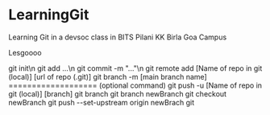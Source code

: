 # LearningGit
Learning Git in a devsoc class in BITS Pilani KK Birla Goa Campus

Lesgoooo

git init\n
git add ...\n
git commit -m "..."\n
git remote add [Name of repo in git (local)] [url of repo (.git)]
git branch -m [main branch name] =================== (optional command)
git push -u [Name of repo in git (local)]  [branch]
git branch
git branch newBranch
git checkout newBranch
git push --set-upstream origin newBrach
git 
